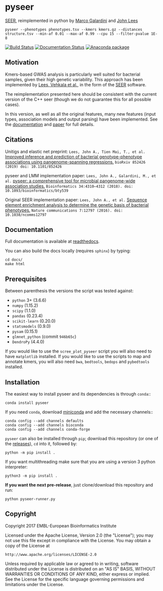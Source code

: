 pyseer
======

[SEER](https://github.com/johnlees/seer), reimplemented in python by
[Marco Galardini](https://github.com/mgalardini) and [John Lees](https://github.com/johnlees)

    pyseer --phenotypes phenotypes.tsv --kmers kmers.gz --distances structure.tsv --min-af 0.01 --max-af 0.99 --cpu 15 --filter-pvalue 1E-8

[![Build Status](https://travis-ci.org/mgalardini/pyseer.svg?branch=master)](https://travis-ci.org/mgalardini/pyseer)
[![Documentation Status](https://readthedocs.org/projects/pyseer/badge/?version=master)](http://pyseer.readthedocs.io/)
[![Anaconda package](https://anaconda.org/bioconda/pyseer/badges/version.svg)](https://anaconda.org/bioconda/pyseer)

Motivation
----------

Kmers-based GWAS analysis is particularly well suited for bacterial samples,
given their high genetic variability. This approach has been
implemented by [Lees, Vehkala et al.](https://www.nature.com/articles/ncomms12797),
in the form of the [SEER](https://github.com/johnlees/seer) software.

The reimplementation presented here should be consistent with the
current version of the C++ seer (though we do not guarantee this for all
possible cases).

In this version, as well as all the original features, many new features (input types,
association models and output parsing) have been implemented. See the
[documentation](http://pyseer.readthedocs.io/) and
[paper](https://doi.org/10.1093/bioinformatics/bty539) for full details.

Citations
--------

Unitigs and elastic net preprint: `Lees, John A., Tien Mai, T., et al.` [Improved inference and prediction of bacterial genotype-phenotype associations using pangenome-spanning regressions.](https://www.biorxiv.org/content/10.1101/852426v1) `bioRxiv 852426 (2019) doi: 10.1101/852426`

pyseer and LMM implementation paper: `Lees, John A., Galardini, M., et al.` [pyseer: a comprehensive tool for microbial
pangenome-wide association studies.](https://academic.oup.com/bioinformatics/article/34/24/4310/5047751) `Bioinformatics 34:4310–4312 (2018). doi: 10.1093/bioinformatics/bty539`

Original SEER implementation paper: `Lees, John A., et al.` [Sequence element enrichment analysis to determine
the genetic basis of bacterial phenotypes.](https://www.nature.com/articles/ncomms12797) `Nature communications 7:12797 (2016). doi: 10.1038/ncomms12797`

Documentation
--------------------

Full documentation is available at [readthedocs](http://pyseer.readthedocs.io/).

You can also build the docs locally (requires `sphinx`) by typing:

    cd docs/
    make html

Prerequisites
-------------

Between parenthesis the versions the script was tested against:

* `python` 3+ (3.6.6)
* `numpy` (1.15.2)
* `scipy` (1.1.0)
* `pandas` (0.23.4)
* `scikit-learn` (0.20.0)
* `statsmodels` (0.9.0)
* `pysam` (0.15.1)
* `glmnet_python` (commit `946b65c`)
* `DendroPy` (4.4.0)

If you would like to use the `scree_plot_pyseer` script you will also need to have
`matplotlib` installed.
If you would like to use the scripts to map and annotate kmers, you will also need
`bwa`, `bedtools`,
`bedops` and `pybedtools` installed.

Installation
------------

The easiest way to install pyseer and its dependencies is through `conda`::

    conda install pyseer

If you need `conda`, download [miniconda](https://conda.io/miniconda.html)
and add the necessary channels::

    conda config --add channels defaults
    conda config --add channels bioconda
    conda config --add channels conda-forge

`pyseer` can also be installed through `pip`; download this repository
(or one of the [releases](https://github.com/mgalardini/pyseer/releases)), `cd` into it, followed by:

   `python -m pip install .`

If you want multithreading make sure that you are using a version 3 python interpreter:

   `python3 -m pip install .`

**If you want the next pre-release**, just clone/download this repository and run:

    python pyseer-runner.py

Copyright
---------

Copyright 2017 EMBL-European Bioinformatics Institute

Licensed under the Apache License, Version 2.0 (the "License");
you may not use this file except in compliance with the License.
You may obtain a copy of the License at

    http://www.apache.org/licenses/LICENSE-2.0

Unless required by applicable law or agreed to in writing, software
distributed under the License is distributed on an "AS IS" BASIS,
WITHOUT WARRANTIES OR CONDITIONS OF ANY KIND, either express or implied.
See the License for the specific language governing permissions and
limitations under the License.
